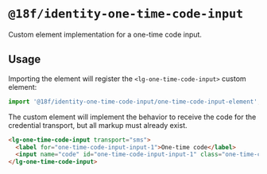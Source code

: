 # `@18f/identity-one-time-code-input`

Custom element implementation for a one-time code input.

## Usage

Importing the element will register the `<lg-one-time-code-input>` custom element:

```ts
import '@18f/identity-one-time-code-input/one-time-code-input-element';
```

The custom element will implement the behavior to receive the code for the credential transport, but all markup must already exist.

```html
<lg-one-time-code-input transport="sms">
  <label for="one-time-code-input-input-1">One-time code</label>
  <input name="code" id="one-time-code-input-input-1" class="one-time-code-input__input" />
</lg-one-time-code-input>
```
